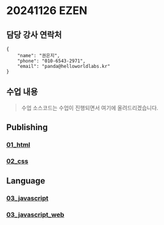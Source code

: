 # 20241126 EZEN
## 담당 강사 연락처
```
{
    "name": "권은지",
    "phone": "010-6543-2971",
    "email": "panda@helloworldlabs.kr"
}
```
## 수업 내용
> 수업 소스코드는 수업이 진행되면서 여기에 올려드리겠습니다.

## Publishing
### [01_html](https://github.com/20241231-EZEN/01_html.git)
### [02_css](https://github.com/20241231-EZEN/02_css.git)
## Language
### [03_javascript](https://github.com/20241231-EZEN/03_javascript.git)
### [03_javascript_web](https://github.com/20241231-EZEN/04_javascript-web.git)
